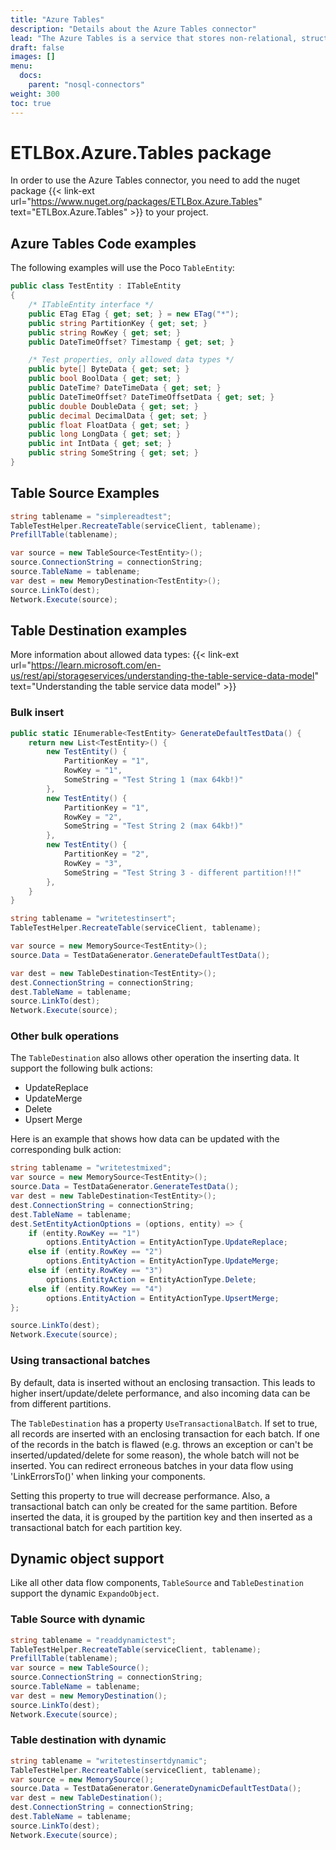 ```yaml
---
title: "Azure Tables"
description: "Details about the Azure Tables connector"
lead: "The Azure Tables is a service that stores non-relational, structured data in a key-value store, with a schemaless design. Access to Table storage data is fast and cost-effective for many types of applications, and is typically lower in cost than traditional SQL for similar volumes of data."
draft: false
images: []
menu:
  docs:
    parent: "nosql-connectors"
weight: 300
toc: true
---
```


# ETLBox.Azure.Tables package

In order to use the Azure Tables connector, you need to add the nuget package {{< link-ext url="https://www.nuget.org/packages/ETLBox.Azure.Tables" text="ETLBox.Azure.Tables" >}} to your project. 

## Azure Tables Code examples

The following examples will use the Poco `TableEntity`:

```C#
public class TestEntity : ITableEntity
{
    /* ITableEntity interface */
    public ETag ETag { get; set; } = new ETag("*");
    public string PartitionKey { get; set; }
    public string RowKey { get; set; }
    public DateTimeOffset? Timestamp { get; set; }

    /* Test properties, only allowed data types */
    public byte[] ByteData { get; set; }
    public bool BoolData { get; set; }
    public DateTime? DateTimeData { get; set; }
    public DateTimeOffset? DateTimeOffsetData { get; set; }
    public double DoubleData { get; set; }
    public decimal DecimalData { get; set; }
    public float FloatData { get; set; }
    public long LongData { get; set; }
    public int IntData { get; set; }
    public string SomeString { get; set; }
}
```

## Table Source Examples

```C#
string tablename = "simplereadtest";
TableTestHelper.RecreateTable(serviceClient, tablename);
PrefillTable(tablename);

var source = new TableSource<TestEntity>();
source.ConnectionString = connectionString;
source.TableName = tablename;
var dest = new MemoryDestination<TestEntity>();
source.LinkTo(dest);
Network.Execute(source);
```


## Table Destination examples

More information about allowed data types: {{< link-ext url="https://learn.microsoft.com/en-us/rest/api/storageservices/understanding-the-table-service-data-model" text="Understanding the table service data model" >}}

### Bulk insert

```C#
public static IEnumerable<TestEntity> GenerateDefaultTestData() {
    return new List<TestEntity>() {
        new TestEntity() {
            PartitionKey = "1",
            RowKey = "1",           
            SomeString = "Test String 1 (max 64kb!)"
        },
        new TestEntity() {
            PartitionKey = "1",
            RowKey = "2",           
            SomeString = "Test String 2 (max 64kb!)"
        },
        new TestEntity() {
            PartitionKey = "2",
            RowKey = "3",           
            SomeString = "Test String 3 - different partition!!!"
        },
    }
}

string tablename = "writetestinsert";
TableTestHelper.RecreateTable(serviceClient, tablename);

var source = new MemorySource<TestEntity>();
source.Data = TestDataGenerator.GenerateDefaultTestData();

var dest = new TableDestination<TestEntity>();
dest.ConnectionString = connectionString;
dest.TableName = tablename;
source.LinkTo(dest);
Network.Execute(source);
```

### Other bulk operations

The `TableDestination` also allows other operation the inserting data. It support the following bulk actions:
- UpdateReplace
- UpdateMerge
- Delete
- Upsert Merge

Here is an example that shows how data can be updated with the corresponding bulk action:

```C#
string tablename = "writetestmixed";
var source = new MemorySource<TestEntity>();
source.Data = TestDataGenerator.GenerateTestData();
var dest = new TableDestination<TestEntity>();
dest.ConnectionString = connectionString;
dest.TableName = tablename;
dest.SetEntityActionOptions = (options, entity) => {
    if (entity.RowKey == "1")
        options.EntityAction = EntityActionType.UpdateReplace;
    else if (entity.RowKey == "2")
        options.EntityAction = EntityActionType.UpdateMerge;
    else if (entity.RowKey == "3")
        options.EntityAction = EntityActionType.Delete;
    else if (entity.RowKey == "4")
        options.EntityAction = EntityActionType.UpsertMerge;
};

source.LinkTo(dest);
Network.Execute(source);
```

### Using transactional batches

By default, data is inserted without an enclosing transaction. This leads to higher insert/update/delete performance, and also incoming data can be from different partitions. 

The `TableDestination` has a property `UseTransactionalBatch`. If set to true, all records are inserted with an enclosing transaction for each batch. If one of the records in the batch is flawed (e.g. throws an exception or can't be inserted/updated/delete for some reason), the whole batch will not be inserted. 
You can redirect erroneous batches in your data flow using 'LinkErrorsTo()' when linking your components. 

Setting this property to true  will decrease performance. Also, a transactional batch can only be created for the same partition. Before inserted the data, it is grouped by the partition key and then inserted as a transactional batch for each partition key. 

## Dynamic object support

Like all other data flow components, `TableSource` and `TableDestination` support the dynamic `ExpandoObject`.

### Table Source with dynamic

```C#
string tablename = "readdynamictest";
TableTestHelper.RecreateTable(serviceClient, tablename);
PrefillTable(tablename);
var source = new TableSource();
source.ConnectionString = connectionString;
source.TableName = tablename;
var dest = new MemoryDestination();
source.LinkTo(dest);
Network.Execute(source);
```

### Table destination with dynamic

```C#
string tablename = "writetestinsertdynamic";
TableTestHelper.RecreateTable(serviceClient, tablename);
var source = new MemorySource();
source.Data = TestDataGenerator.GenerateDynamicDefaultTestData();
var dest = new TableDestination();
dest.ConnectionString = connectionString;
dest.TableName = tablename;
source.LinkTo(dest);
Network.Execute(source);
```